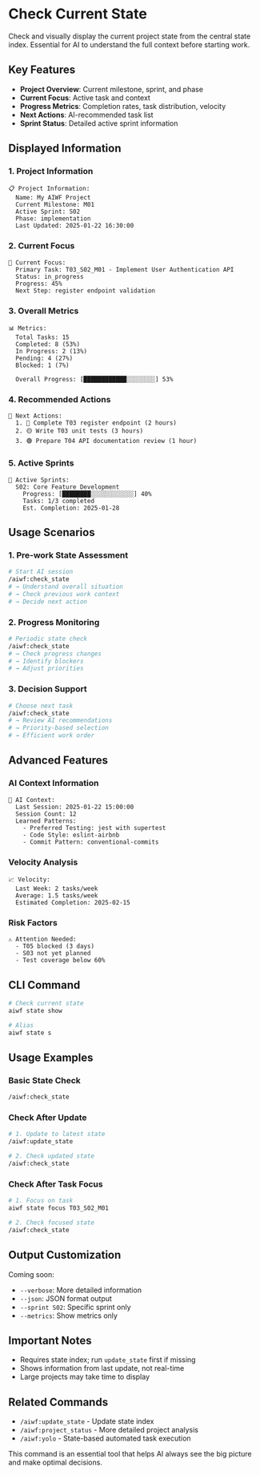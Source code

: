 # Check Current State

Check and visually display the current project state from the central state index. Essential for AI to understand the full context before starting work.

## Key Features

- **Project Overview**: Current milestone, sprint, and phase
- **Current Focus**: Active task and context
- **Progress Metrics**: Completion rates, task distribution, velocity
- **Next Actions**: AI-recommended task list
- **Sprint Status**: Detailed active sprint information

## Displayed Information

### 1. Project Information
```
📋 Project Information:
  Name: My AIWF Project
  Current Milestone: M01
  Active Sprint: S02
  Phase: implementation
  Last Updated: 2025-01-22 16:30:00
```

### 2. Current Focus
```
🎯 Current Focus:
  Primary Task: T03_S02_M01 - Implement User Authentication API
  Status: in_progress
  Progress: 45%
  Next Step: register endpoint validation
```

### 3. Overall Metrics
```
📊 Metrics:
  Total Tasks: 15
  Completed: 8 (53%)
  In Progress: 2 (13%)
  Pending: 4 (27%)
  Blocked: 1 (7%)

  Overall Progress: [████████████░░░░░░░░] 53%
```

### 4. Recommended Actions
```
🚀 Next Actions:
  1. 🔴 Complete T03 register endpoint (2 hours)
  2. 🟡 Write T03 unit tests (3 hours)
  3. 🟢 Prepare T04 API documentation review (1 hour)
```

### 5. Active Sprints
```
📅 Active Sprints:
  S02: Core Feature Development
    Progress: [████████░░░░░░░░░░░░] 40%
    Tasks: 1/3 completed
    Est. Completion: 2025-01-28
```

## Usage Scenarios

### 1. Pre-work State Assessment
```bash
# Start AI session
/aiwf:check_state
# → Understand overall situation
# → Check previous work context
# → Decide next action
```

### 2. Progress Monitoring
```bash
# Periodic state check
/aiwf:check_state
# → Check progress changes
# → Identify blockers
# → Adjust priorities
```

### 3. Decision Support
```bash
# Choose next task
/aiwf:check_state
# → Review AI recommendations
# → Priority-based selection
# → Efficient work order
```

## Advanced Features

### AI Context Information
```
🤖 AI Context:
  Last Session: 2025-01-22 15:00:00
  Session Count: 12
  Learned Patterns:
    - Preferred Testing: jest with supertest
    - Code Style: eslint-airbnb
    - Commit Pattern: conventional-commits
```

### Velocity Analysis
```
📈 Velocity:
  Last Week: 2 tasks/week
  Average: 1.5 tasks/week
  Estimated Completion: 2025-02-15
```

### Risk Factors
```
⚠️ Attention Needed:
  - T05 blocked (3 days)
  - S03 not yet planned
  - Test coverage below 60%
```

## CLI Command

```bash
# Check current state
aiwf state show

# Alias
aiwf state s
```

## Usage Examples

### Basic State Check
```bash
/aiwf:check_state
```

### Check After Update
```bash
# 1. Update to latest state
/aiwf:update_state

# 2. Check updated state
/aiwf:check_state
```

### Check After Task Focus
```bash
# 1. Focus on task
aiwf state focus T03_S02_M01

# 2. Check focused state
/aiwf:check_state
```

## Output Customization

Coming soon:
- `--verbose`: More detailed information
- `--json`: JSON format output
- `--sprint S02`: Specific sprint only
- `--metrics`: Show metrics only

## Important Notes

- Requires state index; run `update_state` first if missing
- Shows information from last update, not real-time
- Large projects may take time to display

## Related Commands

- `/aiwf:update_state` - Update state index
- `/aiwf:project_status` - More detailed project analysis
- `/aiwf:yolo` - State-based automated task execution

This command is an essential tool that helps AI always see the big picture and make optimal decisions.